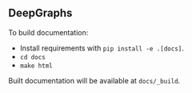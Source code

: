 ## DeepGraphs

To build documentation:

- Install requirements with `pip install -e .[docs]`.
- `cd docs`
- `make html`

Built documentation will be available at `docs/_build`.
